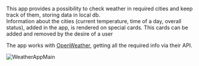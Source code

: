 This app provides a possibility to check weather in required cities and keep track of them, storing data in local db.  
Information about the cities (current temperature, time of a day, overall status), added in the app, is rendered on special cards.
This cards can be added and removed by the desire of a user  
  
  
The app works with [OpenWeather](https://openweathermap.org/), getting all the required info via their API.  
  
![WeatherAppMain](https://user-images.githubusercontent.com/75010755/122219850-82e0b180-ceb8-11eb-883b-79609fb103f7.png)
